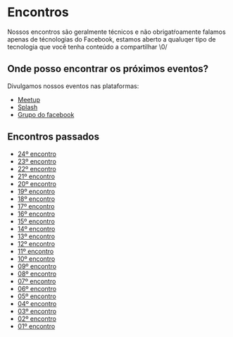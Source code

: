 # Encontros
Nossos encontros são geralmente técnicos e não obrigatŕoamente falamos apenas de técnologias do Facebook, estamos aberto a qualuqer tipo de tecnologia que você tenha conteúdo a compartilhar \0/

## Onde posso encontrar os próximos eventos?
 Divulgamos nossos eventos nas plataformas: 
 - [Meetup]()
 - [Splash]()
 - [Grupo do facebook]()
 
 ## Encontros passados 

- [24º encontro]()
- [23º encontro]()
- [22º encontro]()
- [21º encontro]()
- [20º encontro]()
- [19º encontro]()
- [18º encontro]()
- [17º encontro]()
- [16º encontro]()
- [15º encontro]()
- [14º encontro]()
- [13º encontro]()
- [12º encontro]()
- [11º encontro]()
- [10º encontro]()
- [09º encontro]()
- [08º encontro]()
- [07º encontro]()
- [06º encontro]()
- [05º encontro]()
- [04º encontro]()
- [03º encontro]()
- [02º encontro]()
- [01º encontro]()

